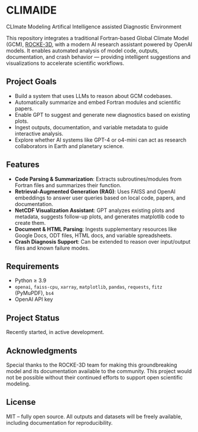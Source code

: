 # CLIMAIDE
CLImate Modeling Artifical Intelligence assisted Diagnostic Environment

This repository integrates a traditional Fortran-based Global Climate Model (GCM), [ROCKE-3D](https://simplex.giss.nasa.gov/gcm/ROCKE-3D/), with a modern AI research assistant powered by OpenAI models. It enables automated analysis of model code, outputs, documentation, and crash behavior — providing intelligent suggestions and visualizations to accelerate scientific workflows.

## Project Goals

- Build a system that uses LLMs to reason about GCM codebases.
- Automatically summarize and embed Fortran modules and scientific papers.
- Enable GPT to suggest and generate new diagnostics based on existing plots.
- Ingest outputs, documentation, and variable metadata to guide interactive analysis.
- Explore whether AI systems like GPT-4 or o4-mini can act as research collaborators in Earth and planetary science.

## Features

- **Code Parsing & Summarization**: Extracts subroutines/modules from Fortran files and summarizes their function.
- **Retrieval-Augmented Generation (RAG)**: Uses FAISS and OpenAI embeddings to answer user queries based on local code, papers, and documentation.
- **NetCDF Visualization Assistant**: GPT analyzes existing plots and metadata, suggests follow-up plots, and generates matplotlib code to create them.
- **Document & HTML Parsing**: Ingests supplementary resources like Google Docs, ODT files, HTML docs, and variable spreadsheets.
- **Crash Diagnosis Support**: Can be extended to reason over input/output files and known failure modes.

## Requirements

- Python ≥ 3.9
- `openai`, `faiss-cpu`, `xarray`, `matplotlib`, `pandas`, `requests`, `fitz` (PyMuPDF), `bs4`
- OpenAI API key

## Project Status
Recently started, in active development.

## Acknowledgments

Special thanks to the ROCKE-3D team for making this groundbreaking model and its documentation available to the community. This project would not be possible without their continued efforts to support open scientific modeling.

## License
MIT – fully open source. All outputs and datasets will be freely available, including documentation for reproducibility.
